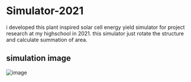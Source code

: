 # Simulator-2021
i developed this plant inspired solar cell energy yield simulator for project research at my highschool in 2021.
this simulator just rotate the structure and calculate summation of area.

## simulation image
![image](https://github.com/user-attachments/assets/833f28e5-43a3-4f40-8ebb-acf5be622db1)
